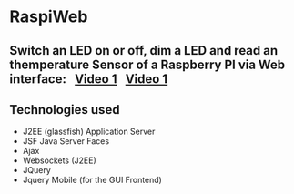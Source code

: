 # RaspiWeb
Switch an LED on or off, dim a LED and read an themperature Sensor of a Raspberry PI via Web interface:  
[Video 1](http://youtu.be/g2B0RAzKV1U)  
[Video 1](http://youtu.be/g2B0RAzKV1U)  
---
## Technologies used
* J2EE (glassfish) Application Server  
* JSF Java Server Faces  
* Ajax  
* Websockets (J2EE)  
* JQuery  
* Jquery Mobile (for the GUI Frontend)  
